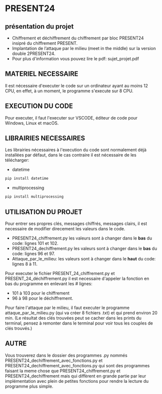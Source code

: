 # PRESENT24
## présentation du projet
* Chiffrement et déchiffrement du chiffrement par bloc PRESENT24 insipré du chiffrement PRESENT.
* Implantation de l’attaque par le milieu (meet in the middle) sur la version double 2PRESENT24.
* Pour plus d'information vous pouvez lire le pdf: sujet_projet.pdf


## MATERIEL NECESSAIRE
Il est nécessaire d'executer le code sur un ordinateur ayant au moins 12 CPU, en effet, à un moment, le programme s'execute sur 8 CPU. 

## EXECUTION DU CODE
Pour executer, il faut l'executer sur VSCODE, éditeur de code pour Windows, Linux et macOS.

## LIBRAIRIES NECESSAIRES
Les librairies nécessaires à l'execution du code sont normalement déjà installées par défaut, dans le cas contraire il est nécessaire de les télécharger:

- datetime

```bash
pip install datetime
```
- multiprocessing

```bash
pip install multiprocessing
```


## UTILISATION DU PROJET
Pour entrer ses propres clés, messages chiffrés, messages clairs, il est necessaire de modifier direcement les valeurs dans le code.
- PRESENT24_chiffrement.py les valeurs sont à changer dans le **bas** du code: lignes 101 et 102.
- PRESENT24_dechiffrement.py les valeurs sont à changer dans le **bas** du code: lignes 96 et 97.
- Attaque_par_le_milieu: les valeurs sont à changer dans le **haut** du code: lignes 8 à 11.

Pour executer le fichier PRESENT_24_chiffrement.py et PRESENT_24_déchiffrement.py il est necessaire d'appeler la fonction en bas du programme en enlevant les # lignes:
- 101 à 103 pour le chiffrement
- 96 à 98 pour le déchiffrement.

Pour faire l'attaque par le milieu, il faut executer le programme attaque_par_le_milieu.py (qui va créer 8 fichiers .txt) et qui prend environ 20 min.
(Le résultat des clés trouvées peut se cacher dans les prints du terminal, pensez à remonter dans le terminal pour voir tous les couples de clés trouvés.)

## AUTRE
Vous trouverez dans le dossier des programmes .py nommés PRESENT24_dechiffrement_avec_fonctions.py et PRESENT24_dechiffrement_avec_fonctions.py qui sont des programmes faisant la meme chose que PRESENT24_chiffrement.py et PRESENT24_dechiffrement mais qui diffèrent en grande partie par leur implémentation avec plein de petites fonctions pour rendre la lecture du programme plus simple.
